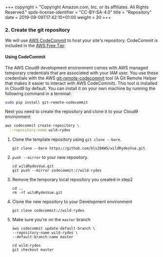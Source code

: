 +++
copyright = "Copyright Amazon.com, Inc. or its affiliates. All Rights Reserved."
spdx-license-identifier = "CC-BY-SA-4.0"
title = "Repository"
date = 2019-09-09T17:42:10+01:00
weight = 20
+++

### 2. Create the git repository

We will use [AWS CodeCommit][codecommit] to host your site's repository. CodeCommit is included in the [AWS Free Tier][codecommit-free-tier].

#### Using CodeCommit
The AWS Cloud9 development environment comes with AWS managed temporary credentials that are associated with your IAM user. You use these credentials with the AWS [git-remote-codecommit][git-remote-codecommit] tool (A Git Remote Helper that makes it easier to interact with AWS CodeCommit). This tool is installed in Cloud9 by default. You can install it on your own machine by running the following command in a terminal:

```bash
sudo pip install git-remote-codecommit
```
Next you need to create the repository and clone it to your Cloud9 environment:

```bash
aws codecommit create-repository \
  --repository-name wild-rydes
```

1.  Clone the template repository using `git clone --bare`.
    ```
    git clone --bare https://github.com/bls20AWS/wildRydesVue.git
    ```
1. `push --mirror` to your new repository.
    ```
    cd wildRydesVue.git
    git push --mirror codecommit://wild-rydes
    ```
1. Remove the temporary local repository you created in step2
    ```
    cd ..
    rm -rf wildRydesVue.git
    ```
1.  Clone the new repository to your Development environment
    ```
    git clone codecommit://wild-rydes
    ```
1.  Make sure you're on the `master` branch
    ```
    aws codecommit update-default-branch \
    --repository-name wild-rydes \
    --default-branch-name master

    cd wild-rydes
    git checkout master
    ```

[codecommit]: https://aws.amazon.com/codecommit/
[codecommit-free-tier]: https://aws.amazon.com/free/?all-free-tier.sort-by=item.additionalFields.SortRank&all-free-tier.sort-order=asc&all-free-tier.q=CodeCommit&all-free-tier.q_operator=AND
[git-remote-codecommit]: https://github.com/aws/git-remote-codecommit
